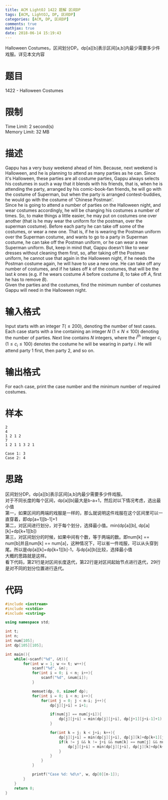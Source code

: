 ```yaml
---
title: ACM LightOJ 1422 题解 区间DP
tags: [ACM, LightOJ, DP, 区间DP]
categories: [ACM, DP, 区间DP]
comments: true
mathjax: true
date: 2018-06-14 15:19:43
---
```

Halloween Costumes，区间划分DP。dp[a][b]表示区间[a,b]内最少需要多少件戏服。详见本文内容  

<!-- more -->

# 题目
1422 - Halloween Costumes  

# 限制
Time Limit: 2 second(s)  
Memory Limit: 32 MB  

# 描述
Gappu has a very busy weekend ahead of him. Because, next weekend is Halloween, and he is planning to attend as many parties as he can. Since it's Halloween, these parties are all costume parties, Gappu always selects his costumes in such a way that it blends with his friends, that is, when he is attending the party, arranged by his comic-book-fan friends, he will go with the costume of Superman, but when the party is arranged contest-buddies, he would go with the costume of 'Chinese Postman'.  
Since he is going to attend a number of parties on the Halloween night, and wear costumes accordingly, he will be changing his costumes a number of times. So, to make things a little easier, he may put on costumes one over another (that is he may wear the uniform for the postman, over the superman costume). Before each party he can take off some of the costumes, or wear a new one. That is, if he is wearing the Postman uniform over the Superman costume, and wants to go to a party in Superman costume, he can take off the Postman uniform, or he can wear a new Superman uniform. But, keep in mind that, Gappu doesn't like to wear dresses without cleaning them first, so, after taking off the Postman uniform, he cannot use that again in the Halloween night, if he needs the Postman costume again, he will have to use a new one. He can take off any number of costumes, and if he takes off $k$ of the costumes, that will be the last $k$ ones (e.g. if he wears costume $A$ before costume $B$, to take off $A$, first he has to remove $B$).  
Given the parties and the costumes, find the minimum number of costumes Gappu will need in the Halloween night.  

# 输入格式
Input starts with an integer $T (\le 200)$, denoting the number of test cases.
Each case starts with a line containing an integer $N$ $(1 \le N \le 100)$ denoting the number of parties. Next line contains $N$ integers, where the $i^{th}$ integer $c_i$ $(1 \le c_i \le 100)$ denotes the costume he will be wearing in party $i$. He will attend party 1 first, then party 2, and so on.  

# 输出格式
For each case, print the case number and the minimum number of required costumes.  

# 样本
```
2
4
1 2 1 2
7
1 2 1 1 3 2 1
```
```
Case 1: 3
Case 2: 4
```

# 思路
区间划分DP。dp[a][b]表示区间[a,b]内最少需要多少件戏服。  
对于不同长度的每个区间，dp[a][b]最大是b-a+1，然后对以下情况考虑，选出最小值  
第一，如果区间的两端的戏服是一样的，那么就说明这件戏服在这个区间里可以一直穿着，即dp[a+1][b-1]+1  
第二，对区间进行划分，对于每个划分，选择最小值。min(dp[a][b], dp[a][k]+dp[k+1][b])  
第三，对区间划分的时候，如果中间有个数，等于两端的数。即num[k] == num[b]并且num[k] == num[a]，这种情况下，可以省一件戏服，可以从头穿到尾。所以是dp[a][k]+dp[k+1][b]-1，与dp[a][b]比较，选择最小值  
大概的思路就是这样。  
看下代码，第21行是对区间长度迭代，第22行是对区间起始节点进行迭代，29行是对不同的划分位置进行迭代。  

# 代码
```c++
#include <iostream>
#include <cstdio>
#include <cstring>

using namespace std;

int t;
int n;
int num[105];
int dp[105][105];

int main(){
    while(~scanf("%d", &t)){
        for(int w = 1; w <= t; w++){
            scanf("%d", &n);
            for(int i = 0; i < n; i++){
                scanf("%d", &num[i]);
            }

            memset(dp, 0, sizeof dp);
            for(int i = 0; i < n; i++){
                for(int j = 0; j < n-i; j++){
                    dp[j][j+i] = i+1;

                    if(num[j] == num[j+i]){
                        dp[j][j+i] = min(dp[j][j+i], dp[j+1][j+i-1]+1);
                    }

                    for(int k = j; k < j+i; k++){
                        dp[j][j+i] = min(dp[j][j+i], dp[j][k]+dp[k+1][j+i]);
                        if(k != j && k != j+i && num[k] == num[j] && num[k] == num[j+i]){
                            dp[j][j+i] = min(dp[j][j+i], dp[j][k]+dp[k+1][j+i]-1);
                        }
                    }
                }
            }

            printf("Case %d: %d\n", w, dp[0][n-1]);
        }
    }
    return 0;
}

```